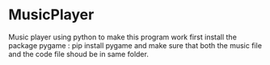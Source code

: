 # MusicPlayer
Music player using python 
to make this program work first install the package pygame : pip install pygame
and make sure that both the music file and the code file shoud be in same folder.
